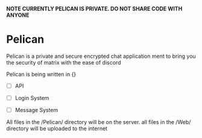 **NOTE CURRENTLY PELICAN IS PRIVATE. DO NOT SHARE CODE WITH ANYONE**

# Pelican
Pelican is a private and secure encrypted chat application ment to bring you the security of matrix with the ease of discord

Pelican is being written in {}

 - [ ] API
 - [ ] Login System
 - [ ] Message System


All files in the /Pelican/ directory will be on the server. all files in the /Web/ directory will be uploaded to the internet